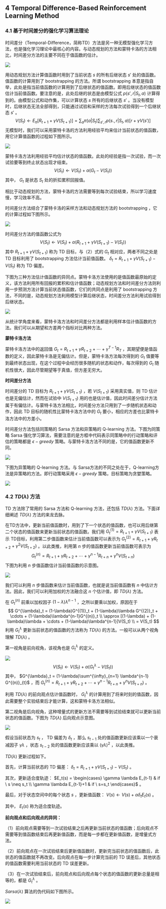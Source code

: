 ## 4 Temporal Difference-Based Reinforcement Learning Method

### 4.1 基于时间差分的强化学习算法理论

时间差分（Temporal-Difference，简称TD）方法是另一种无模型强化学习方法，也是强化学习理论中最核心的内容。与动态规划的方法和蒙特卡洛的方法相比，时间差分方法的主要不同在于值函数的估计。

![](.\1.png)

用动态规划方法计算值函数时用到了当前状态 $s$ 的所有后继状态 $s'$ 处的值函数。值函数的计算用到了 bootstrapping 的方法。所谓 bootstrapping 本意是指自举，此处是指当前值函数的计算用到了后继状态的值函数。即用后继状态的值函数估计当前值函数。要注意的是，此处后继的状态是由模型公式 $p(s',r|S_t,a)$ 计算得到的。由模型公式和动作集，可以计算状态 $s$ 所有的后继状态 $s'$ 。当没有模型时，后继状态无法全部得到，只能通过试验和采样的方法每次试验得到一个后继状态 $s'$ 。
$$
V(S_t) \gets E_{\pi}[R_{t+1} + \gamma V(S_{t+1})] = \sum_a \pi(a|S_t) \sum_{s',r} p(s.,r|S_t,a) [r + \gamma V(s')]
$$
无模型时，我们可以采用蒙特卡洛的方法利用经验平均来估计当前状态的值函数，用它计算值函数的过程如下图所示。

![](.\2.png)

蒙特卡洛方法利用经验平均估计状态的值函数。此处的经验是指一次试验，而一次试验要等到终止状态出现才结束。
$$
V(S_t) \gets V(S_t) + \alpha(G_t - V(S_t))
$$
其中， $G_t$ 是状态 $S_t$ 处的折扣累积回报值。

相比于动态规划的方法，蒙特卡洛的方法需要等到每次试验结束，所以学习速度慢，学习效率不⾼。

时间差分方法结合了蒙特卡洛的采样方法和动态规划方法的 bootstrapping ，它的计算过程如下图所示。

![](.\3.png)

时间差分方法的值函数公式为
$$
V(S_t) \gets V(S_t) + \alpha(R_{t+1} + \gamma V(S_{t+1}) - V(S_t))
$$
其中 $R_{t+1} + \gamma V(S_{t+1})$ 称为 TD 目标，与（2）式的 $G_t$ 相对应，两者不同之处是 TD 目标利用了 bootstrapping 方法估计当前值函数。 $\delta_t = R_{t+1} + \gamma V(S_{t+1}) - V(S_t)$ 称为 TD 偏差。

下图为三种方法估计值函数的异同点。蒙特卡洛方法使用的是值函数最原始的定义，该方法利用所有回报的累积和估计值函数；动态规划方法和时间差分方法则利用一步预测方法计算当前状态值函数，它们的共同点是利用了 bootstrapping 方法，不同的是，动态规划方法利用模型计算后继状态，时间差分方法利用试验得到后继状态。

![](.\4.png)

从统计学角度来看，蒙特卡洛方法和时间差分方法都是利用样本估计值函数的方法。我们可以从期望和方差两个指标对比两种方法。

**蒙特卡洛方法**

蒙特卡洛方法中的返回值 $G_t = R_{t+1} + \gamma R_{t+2} + \cdots + \gamma^{T-1} R_T$ ，其期望便是值函数的定义，因此蒙特卡洛是无偏估计。但是，蒙特卡洛方法每次得到的 $G_t$ 值要等到最终状态出现，在这个过程中会经历很多随机的状态和动作，每次得到的 $G_t$  随机性很大，因此尽管期望等于真值，但方差无穷大。

**时间差分方法**

时间差分的 TD 目标为 $R_{t+1} + \gamma V(S_{t+1})$ ，若 $V(S_{t+1})$ 采用真实值，则 TD 估计也是无偏估计，然而在试验中 $V(S_{t+1})$ 用的也是估计值，因此时间差分估计方法属于有偏估计。与蒙特卡洛方法相比，时间差分方法只用到了一步随机状态和动作，因此 TD 目标的随机性比蒙特卡洛方法中的 $G_t$ 要小，相应的方差也比蒙特卡洛方法中的方差小。

时间差分方法包括同策略的 Sarsa 方法和异策略的 Q-learning 方法。下图为同策略 Sarsa 强化学习算法，需要注意的是方框中代码表示同策略中的行动策略和评估的策略都是 $\epsilon-greedy$ 策略。与蒙特卡洛方法不同的是，它的值函数更新不同。

![](.\5.png)

下图为异策略的 Q-learning 方法。与 Sarsa方法的不同之处在于，Q-learning方法是异策略的方法。即行动策略采用 $\epsilon-greedy$ 策略，目标策略为贪婪策略。

![](.\6.png)

### 4.2 $TD(\lambda)$ 方法

TD 方法除了常用的 Sarsa 方法和 Q-learning 方法，还包括 $TD(\lambda)$ 方法。下面详细阐述 $TD(\lambda)$ 方法的来龙去脉。

在TD方法中，更新当前值函数时，用到了下一个状态的值函数，也可以用后继第二个状态的值函数来更新当前状态的值函数。我们用 $G^{(1)}_t = R_{t+1} + \gamma V(S_{t+1})$ 表示 TD目标，利用第二步值函数来估计当前值函数可以表示为 $G^{(2)}_t = R_{t+1} + \gamma R_{t+2} + \gamma^2 V(S_{t+2})$ 。以此类推，利用第 $n$ 步的值函数更新当前值函数可表示为
$$
G^{(n)}_t = R_{t+1} + \gamma R_{t+2} + \cdots + \gamma^{n-1} R_{t+n} + \gamma^n V(S_{t+n})
$$
下图为利用 $n$ 步值函数估计当前值函数的示意图。

![](.\7.png)

我们可以利用 $n$ 步值函数来估计当前值函数，也就是说当前值函数有 $n$ 中估计方法。因此，我们可以利用加权的方法融合这 $n$ 个估计值，即 $TD(\lambda)$ 方法。

在 $G^{(n)}_t$ 前乘以加权因子 $(1-\lambda)\lambda^{n-1}$ ，之所以要乘以加权，原因在于
$$
G^{\lambda}_t = (1-\lambda)G^{(1)}_t + (1-\lambda)\lambda G^{(2)}_t + \cdots + (1-\lambda)\lambda^{n-1}G^{(n)}_t \\
\approx [(1-\lambda) + (1-\lambda)\lambda + \cdots + (1-\lambda)\lambda^{n-1}]V(S_t) \\
= V(S_t)
$$
利用 $G^{\lambda}_t$ 更新当前状态的值函数的方法称为 $TD(\lambda)$ 的方法。一般可以从两个视角理解 $TD(\lambda)$ 。

第一视角是前向视角，该视角也是 $G^{\lambda}_t$ 的定义。

![](.\8.png)
$$
V(S_t) \gets V(S_t) + \alpha(G^{\lambda}_t - V(S_t))
$$
其中， $G^{\lambda}_t = (1-\lambda)\sum^{\infty}_{n=1} \lambda^{n-1} G^{(n)}_{t}$ ，而 $G^{(n)}_t = R_{t+1} + \gamma R_{t+2} + \cdots + \gamma^{n-1} R_{t+n} + \gamma^n V(S_{t+n})$ 。

利用 $TD(\lambda)$ 的前向观点估计值函数时， $G^{\lambda}_t$ 的计算用到了将来时刻的值函数，因此需要整个实验结束后才能计算，这和蒙特卡洛方法相似。

第二视角是后向视角，这种增量式的更新方法不需要等到试验结束就可以更新当前状态的值函数。下图为 $TD(\lambda)$ 后向观点示意图。

![](.\9.png)

假设当前状态为 $s_t$ ， TD 偏差为 $\delta_t$ ，那么 $s_{t-1}$ 处的值函数更新应该乘以一个衰减因子 $\gamma \lambda$ ，状态 $s_{t-2}$ 处的值函数更新应该乘以 $(\gamma \lambda)^2$ ，以此类推。

 $TD(\lambda)$ 更新过程如下。

首先，计算当前状态的 TD 偏差： $\delta_t = R_{t+1} + \gamma V(S_{t+1}) - V(S_t)$ 。

其次，更新适合度轨迹： $E_t(s) = \begin{cases} \gamma \lambda E_{t-1} & if \ s \neq s_t \\ \gamma \lambda E_{t-1}+1 & if \ s=s_t \end{cases}$ 。

最后，对于状态空间中的每个状态 $s$ ，更新值函数： $V(s) \gets V(s) + \alpha \delta_t E_t(s)$ 。

其中， $E_t(s)$ 称为适合度轨迹。

**前向观点和后向观点的异同：**

（1）前向观点需要等到一次试验结束之后再更新当前状态的值函数；后向观点不需要等到值函数结束后再更新值函数，而是每一步都在更新值函数，是增量式方法。

（2）前向观点在一次试验结束后更新值函数时，更新完当前状态的值函数后，此状态的值函数就不再改变。后向观点在每一步计算完当前的 TD 误差后，其他状态的值函数需要利用当前状态的 TD 误差更新。

（3）在一次试验结束后，前向观点和后向观点每个状态的值函数的更新总量是相等的，都是 $G^{\lambda}_t$ 。

$Sarsa(\lambda)$ 算法的伪代码如下图所示。

![](.\10.png)



